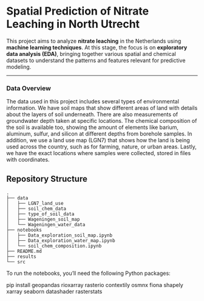# Spatial Prediction of Nitrate Leaching in North Utrecht

This project aims to analyze **nitrate leaching** in the Netherlands using **machine learning techniques**. At this stage, the focus is on **exploratory data analysis (EDA)**, bringing together various spatial and chemical datasets to understand the patterns and features relevant for predictive modeling.

---

### Data Overview

The data used in this project includes several types of environmental information. We have soil maps that show different areas of land with details about the layers of soil underneath. There are also measurements of groundwater depth taken at specific locations. The chemical composition of the soil is available too, showing the amount of elements like barium, aluminum, sulfur, and silicon at different depths from borehole samples. In addition, we use a land use map (LGN7) that shows how the land is being used across the country, such as for farming, nature, or urban areas. Lastly, we have the exact locations where samples were collected, stored in files with coordinates.

## Repository Structure

```
.
├── data
│   ├── LGN7_land_use
│   ├── soil_chem_data
│   ├── type_of_soil_data
│   ├── Wageningen_soil_map
│   └── Wageningen_water_data
├── notebooks
│   ├── Data_exploration_soil_map.ipynb
│   ├── Data_exploration_water_map.ipynb
│   └── soil_chem_composition.ipynb
├── README.md
├── results
└── src
```


To run the notebooks, you’ll need the following Python packages:

pip install geopandas rioxarray rasterio contextily osmnx fiona shapely xarray seaborn datashader rasterstats
